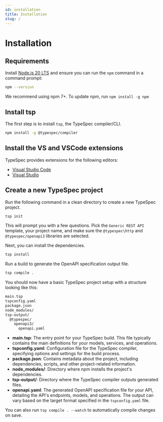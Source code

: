 ```yaml
---
id: installation
title: Installation
slug: /
---
```


# Installation

## Requirements

Install [Node.js 20 LTS](https://nodejs.org/en/download/) and ensure you can run the `npm` command in a command prompt:

```bash
npm --version
```

We recommend using npm 7+. To update npm, run `npm install -g npm`

## Install tsp

The first step is to install `tsp`, the TypeSpec compiler/CLI.

```bash
npm install -g @typespec/compiler
```

## Install the VS and VSCode extensions

TypeSpec provides extensions for the following editors:

- [Visual Studio Code](./editor/vscode.md)
- [Visual Studio](./editor/vs.md)

## Create a new TypeSpec project

Run the following command in a clean directory to create a new TypeSpec project.

```bash
tsp init
```

This will prompt you with a few questions. Pick the `Generic REST API` template, your project name, and make sure the `@typespec\http` and `@typespec/openapi3` libraries are selected.

Next, you can install the dependencies.

```bash
tsp install
```

Run a build to generate the OpenAPI specification output file.

```bash
tsp compile .
```

You should now have a basic TypeSpec project setup with a structure looking like this:

```bash
main.tsp
tspconfig.yaml
package.json
node_modules/
tsp-output/
  @typespec/
    openapi3/
      openapi.yaml
```

- **main.tsp**: The entry point for your TypeSpec build. This file typically contains the main definitions for your models, services, and operations.
- **tspconfig.yaml**: Configuration file for the TypeSpec compiler, specifying options and settings for the build process.
- **package.json**: Contains metadata about the project, including dependencies, scripts, and other project-related information.
- **node_modules/**: Directory where npm installs the project's dependencies.
- **tsp-output/**: Directory where the TypeSpec compiler outputs generated files.
- **openapi.yaml**: The generated OpenAPI specification file for your API, detailing the API's endpoints, models, and operations. The output can vary based on the target format specified in the `tspconfig.yaml` file.

You can also run `tsp compile . --watch` to automatically compile changes on save.
